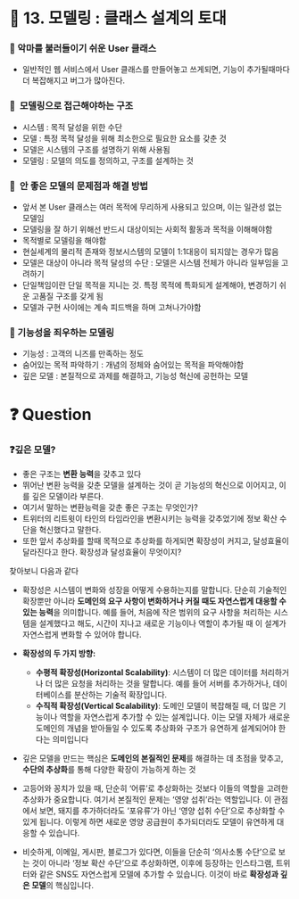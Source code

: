 # 📌 13. 모델링 : 클래스 설계의 토대

### 📌  악마를 불러들이기 쉬운 User 클래스

- 일반적인 웹 서비스에서 User 클래스를 만들어놓고 쓰게되면, 기능이 추가될때마다 더 복잡해지고 버그가 많아진다.

### 📌  모델링으로 접근해야하는 구조

- 시스템 : 목적 달성을 위한 수단
- 모델 : 특정 목적 달성을 위해 최소한으로 필요한 요소를 갖춘 것
- 모델은 시스템의 구조를 설명하기 위해 사용됨
- 모델링 : 모델의 의도를 정의하고, 구조를 설계하는 것

### 📌  안 좋은 모델의 문제점과 해결 방법

- 앞서 본 User 클래스는 여러 목적에 무리하게 사용되고 있으며, 이는 일관성 없는 모델임
- 모델링을 잘 하기 위해선 반드시 대상이되는 사회적 활동과 목적을 이해해야함
- 목적별로 모델링을 해야함
- 현실세계의 물리적 존재와 정보시스템의 모델이 1:1대응이 되지않는 경우가 많음
- 모델은 대상이 아니라 목적 달성의 수단 : 모델은 시스템 전체가 아니라 일부임을 고려하기
- 단일책임이란 단일 목적을 지니는 것. 특정 목적에 특화되게 설계해야, 변경하기 쉬운 고품질 구조를 갖게 됨
- 모델과 구현 사이에는 계속 피드백을 하며 고쳐나가야함

### 📌 기능성을 죄우하는 모델링

- 기능성 : 고객의 니즈를 만족하는 정도
- 숨어있는 목적 파악하기 : 개념의 정체와 숨어있는 목적을 파악해야함
- 깊은 모델 : 본질적으로 과제를 해결하고, 기능성 혁신에 공헌하는 모델



# ❓ Question

### ❓깊은 모델?

- 좋은 구조는 **변환 능력**을 갖추고 있다
- 뛰어난 변환 능력을 갖춘 모델을 설계하는 것이 곧 기능성의 혁신으로 이어지고, 이를 깊은 모델이라 부른다.
- 여기서 말하는 변환능력을 갖춘 좋은 구조는 무엇인가?
- 트위터의 리트윗이 타인의 타임라인을 변환시키는 능력을 갖추었기에 정보 확산 수단을 혁신했다고 말한다.
- 또한 앞서 추상화를 할때 목적으로 추상화를 하게되면 확장성이 커지고, 달성효율이 달라진다고 한다. 확장성과 달성효율이 무엇이지?

찾아보니 다음과 같다

- 확장성은 시스템이 변화와 성장을 어떻게 수용하는지를 말합니다. 단순히 기술적인 확장뿐만 아니라 **도메인의 요구 사항이 변화하거나 커질 때도 자연스럽게 대응할 수 있는 능력**을 의미합니다. 예를 들어, 처음에 작은 범위의 요구 사항을 처리하는 시스템을 설계했다고 해도, 시간이 지나고 새로운 기능이나 역할이 추가될 때 이 설계가 자연스럽게 변화할 수 있어야 합니다.
- **확장성의 두 가지 방향:**
    - **수평적 확장성(Horizontal Scalability)**: 시스템이 더 많은 데이터를 처리하거나 더 많은 요청을 처리하는 것을 말합니다. 예를 들어 서버를 추가하거나, 데이터베이스를 분산하는 기술적 확장입니다.
    - **수직적 확장성(Vertical Scalability)**: 도메인 모델이 복잡해질 때, 더 많은 기능이나 역할을 자연스럽게 추가할 수 있는 설계입니다. 이는 모델 자체가 새로운 도메인의 개념을 받아들일 수 있도록 추상화와 구조가 유연하게 설계되어야 한다는 의미입니다

- 깊은 모델을 만드는 핵심은 **도메인의 본질적인 문제**를 해결하는 데 초점을 맞추고, **수단의 추상화**를 통해 다양한 확장이 가능하게 하는 것
- 고등어와 꽁치가 있을 때, 단순히 ‘어류’로 추상화하는 것보다 이들의 역할을 고려한 추상화가 중요합니다. 여기서 본질적인 문제는 ‘영양 섭취’라는 역할입니다. 이 관점에서 보면, 돼지를 추가하더라도 ‘포유류’가 아닌 ‘영양 섭취 수단’으로 추상화할 수 있게 됩니다. 이렇게 하면 새로운 영양 공급원이 추가되더라도 모델이 유연하게 대응할 수 있습니다.
- 비슷하게, 이메일, 게시판, 블로그가 있다면, 이들을 단순히 ‘의사소통 수단’으로 보는 것이 아니라 ‘정보 확산 수단’으로 추상화하면, 이후에 등장하는 인스타그램, 트위터와 같은 SNS도 자연스럽게 모델에 추가할 수 있습니다. 이것이 바로 **확장성과 깊은 모델**의 핵심입니다.
